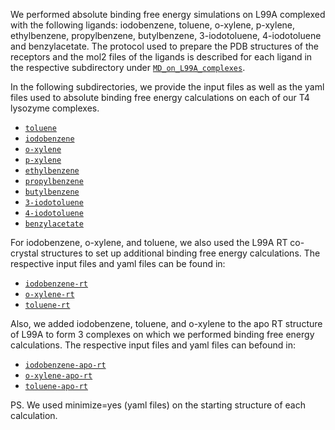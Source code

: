 We performed absolute binding free energy simulations on L99A complexed with the following ligands: iodobenzene, toluene, o-xylene, p-xylene, ethylbenzene, propylbenzene, butylbenzene, 3-iodotoluene, 4-iodotoluene and benzylacetate. The protocol used to prepare the PDB structures of the receptors and the mol2 files of the ligands is described for each ligand in the respective subdirectory under [`MD_on_L99A_complexes`](../MD-simulations/MD_on_L99A_complexes).

In the following subdirectories, we provide the input files as well as the yaml files used to absolute binding free energy calculations on each of our T4 lysozyme complexes.

- [`toluene`](toluene)
- [`iodobenzene`](iodobenzene)
- [`o-xylene`](o-xylene)
- [`p-xylene`](p-xylene)
- [`ethylbenzene`](ethylbenzene)
- [`propylbenzene`](propylbenzene)
- [`butylbenzene`](butylbenzene)
- [`3-iodotoluene`](3-iodotoluene)
- [`4-iodotoluene`](4iodotoluene)
- [`benzylacetate`](benzylacetate)

For iodobenzene, o-xylene, and toluene, we also used the L99A RT co-crystal structures to set up additional binding free energy calculations. The respective input files and yaml files can be found in:

- [`iodobenzene-rt`](iodobenzene-rt)
- [`o-xylene-rt`](o-xylene-rt)
- [`toluene-rt`](toluene-rt)

Also, we added iodobenzene, toluene, and o-xylene to the apo RT structure of L99A to form 3 complexes on which we performed binding free energy calculations. The respective input files and yaml files can befound in:

- [`iodobenzene-apo-rt`](iodobenzene-apo-rt)
- [`o-xylene-apo-rt`](o-xylene-apo-rt)
- [`toluene-apo-rt`](toluene-apo-rt)

PS. We used minimize=yes (yaml files) on the starting structure of each calculation.

